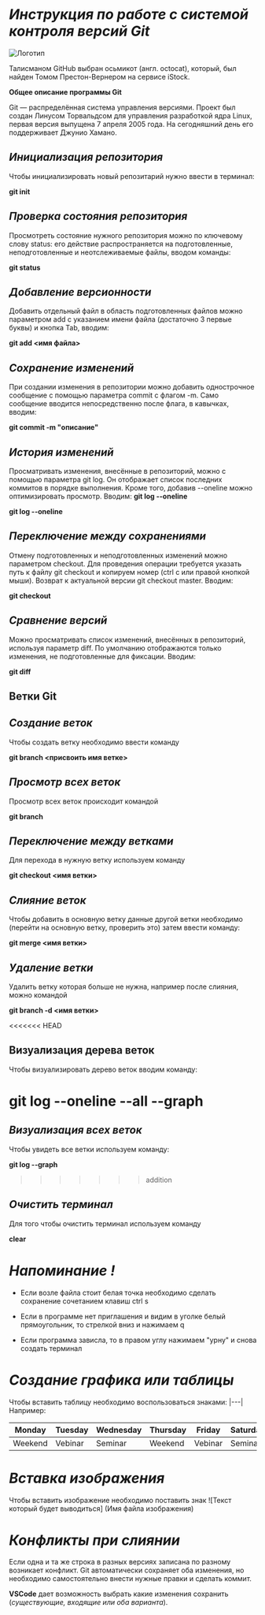 # ***Инструкция по работе с системой контроля версий Git***

![Логотип](GitHub.png)

Талисманом GitHub выбран осьмикот (англ. octocat), который, был найден Томом Престон-Вернером на сервисе iStock.

**Общее описание программы Git**

Git  — распределённая система управления версиями. Проект был создан Линусом Торвальдсом для управления разработкой ядра Linux, первая версия выпущена 7 апреля 2005 года. На сегодняшний день его поддерживает Джунио Хамано.

## *Инициализация репозитория*

Чтобы инициализировать новый репозитарий нужно ввести в терминал: 

**git init**

## *Проверка состояния репозитория*

Просмотреть состояние нужного репозитория можно по ключевому слову status: его действие распространяется на подготовленные, неподготовленные и неотслеживаемые файлы, вводом команды: 

__git status__

## *Добавление версионности*

Добавить отдельный файл в область подготовленных файлов можно параметром add с указанием имени файла (достаточно 3 первые буквы) и кнопка Tab, вводим:

 **git add <имя файла>**            

## *Сохранение изменений*

При создании изменения в репозитории можно добавить однострочное сообщение с помощью параметра commit с флагом -m. Само сообщение вводится непосредственно после флага, в кавычках, вводим: 

**git commit -m "описание"**

## *История изменений*

Просматривать изменения, внесённые в репозиторий, можно с помощью параметра git log. Он отображает список последних коммитов в порядке выполнения. Кроме того, добавив  --oneline можно оптимизировать просмотр. 
Вводим: __git log --oneline__

__git log --oneline__

## *Переключение между сохранениями*

Отмену подготовленных и неподготовленных изменений можно параметром checkout. Для проведения операции требуется указать путь к файлу git checkout и копируем номер (ctrl c или правой кнопкой мыши). Возврат к актуальной версии git checkout master. Вводим:  

**git checkout**

## *Cравнение версий*

Можно просматривать список изменений, внесённых в репозиторий, используя параметр diff. По умолчанию отображаются только изменения, не подготовленные для фиксации. Вводим: 

**git diff**

## __Ветки Git__

## *Создание веток*

Чтобы создать ветку необходимо ввести команду 

**git branch <присвоить имя ветке>**

## *Просмотр всех веток*

Просмотр всех веток происходит командой 

**git branch**

## *Переключение между ветками*

Для перехода в нужную ветку используем команду 

__git checkout <имя ветки>__

## *Слияние веток*

Чтобы добавить в основную ветку данные другой ветки необходимо (перейти на основную ветку, проверить это) затем ввести команду: 

**git merge <имя ветки>**

## *Удаление ветки*

Удалить ветку которая больше не нужна, например после слияния, можно командой

 __git branch -d <имя ветки>__

<<<<<<< HEAD
 ## Визуализация дерева веток

 Чтобы визуализировать дерево веток вводим команду:

 __git log --oneline --all --graph__
=======
 ## ***Визуализация всех веток***

 Чтобы увидеть все ветки используем команду:

 __git log --graph__
>>>>>>> addition

## *Очистить терминал*

Для того чтобы очистить терминал используем команду 

**clear**

# *Напоминание !*

* Если возле файла стоит белая точка необходимо сделать сохранение сочетанием клавиш ctrl s
 
* Если в программе нет приглашения и видим в уголке белый прямоугольник, то стрелкой вниз и нажимаем q

* Если программа зависла, то в правом углу нажимаем "урну" и снова создать терминал

# *Создание графика или таблицы*

Чтобы вставить таблицу необходимо воспользоваться знаками: |---| Например:

| Monday | Tuesday| Wednesday |Thursday| Friday|Saturday| Sunday|
| ------| --------| --------| ------|-----| ----|-----|
| Weekend | Vebinar |Seminar| Weekend| Vebinar| Seminar| Weekend|

# *Вставка изображения*

Чтобы вставить изображение необходимо поставить знак ![Текст который будет выводиться] (Имя файла изображения)
# *Конфликты при слиянии*

Если одна и та же строка в разных версиях записана по разному возникает конфликт. Git автоматически сохраняет оба изменения, но необходимо самостоятельно внести нужные правки и сделать коммит. 

**VSCode** дает возможность выбрать какие изменения сохранить (*существующие, входящие или оба варианта*).

